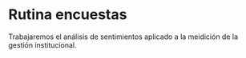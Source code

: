 # Rutina encuestas
Trabajaremos el análisis de sentimientos aplicado a la meidición de la gestión institucional.
